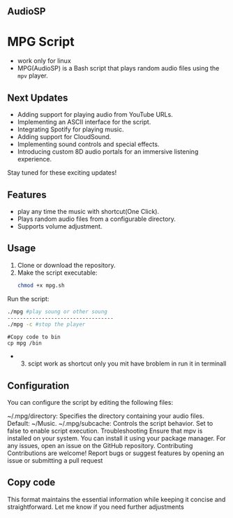 
## AudioSP




# MPG Script

- work only for linux
- MPG(AudioSP) is a Bash script that plays random audio files using the `mpv` player.

## Next Updates

- Adding support for playing audio from YouTube URLs.
- Implementing an ASCII interface for the script.
- Integrating Spotify for playing music.
- Adding support for CloudSound.
- Implementing sound controls and special effects.
- Introducing custom 8D audio portals for an immersive listening experience.

Stay tuned for these exciting updates!

## Features

- play any time the music with shortcut(One Click).
- Plays random audio files from a configurable directory.
- Supports volume adjustment.

## Usage

1. Clone or download the repository.
2. Make the script executable:
   ```bash
   chmod +x mpg.sh
Run the script:
   ```bash
   ./mpg #play soung or other soung
----------------------------------
   ./mpg -c #stop the player
```
```fish
#Copy code to bin
cp mpg /bin
```
- 3. scipt work as shortcut only you mit have broblem in run it in terminall
 ## Configuration
You can configure the script by editing the following files:

~/.mpg/directory: Specifies the directory containing your audio files. Default: ~/Music.
~/.mpg/subcache: Controls the script behavior. Set to false to enable script execution.
Troubleshooting
Ensure that mpv is installed on your system. You can install it using your package manager.
For any issues, open an issue on the GitHub repository.
Contributing
Contributions are welcome! Report bugs or suggest features by opening an issue or submitting a pull request


## Copy code

This format maintains the essential information while keeping it concise and straightforward. Let me know if you need further adjustments
